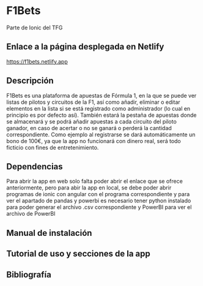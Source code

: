 # F1Bets
Parte de Ionic del TFG

## Enlace a la página desplegada en Netlify
https://f1bets.netlify.app

## Descripción
  F1Bets es una plataforma de apuestas de Fórmula 1, en la que se puede ver listas de pilotos y circuitos de la F1, así como añadir, eliminar o editar elementos en la lista si se está registrado como administrador (lo cual en principio es por defecto así). También estará la pestaña de apuestas donde se almacenará y se podrá añadir apuestas a cada circuito del piloto ganador, en caso de acertar o no se ganará o perderá la cantidad correspondiente. Como ejemplo al registrarse se dará automáticamente un bono de 100€, ya que la app no funcionará con dinero real, será todo ficticio con fines de entretenimiento.

## Dependencias
  Para abrir la app en web solo falta poder abrir el enlace que se ofrece anteriormente, pero para abir la app en local, se debe poder abrir programas de ionic con angular con el programa correspondiente y para ver el apartado de pandas y powerbi es necesario tener python instalado para poder generar el archivo .csv correspondiente y PowerBI para ver el archivo de PowerBI

## Manual de instalación


## Tutorial de uso y secciones de la app


## Bibliografía
